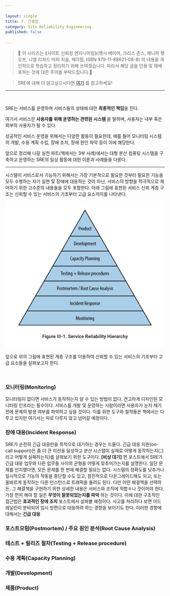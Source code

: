 ```yaml
---

layout: single
title: 7. 간결함
category: Site Reliability Engineering
published: false

---
```


>📌 이 시리즈는 ⟪사이트 신뢰성 엔지니어링⟫(벳시 베이어, 크리스 존스, 제니퍼 펫오프, 니얼 리처드 머피 지음, 제이펍, ISBN 979-11-88621-08-8) 의 내용을 개인적으로 학습하고 정리하기 위해 쓰여졌습니다. 따라서 해당 글을 인용 및 재배포하는 것에 대한 주의를 부탁드립니다.🚨

>SRE에 대해 더 알고싶으시다면 [여기](https://sre.google/) 를 참고하세요!
---
<br/>

SRE는 서비스를 운영하며 서비스들의 상태에 대한 **최종적인 책임**을 진다.

여기서 서비스란 **사용자를 위해 운영하는 관련된 시스템** 을 말하며, 사용자는 내부 혹은 외부의 사용자가 될 수 있다.

성공적인 서비스 운영을 위해서는 다양한 활동이 필요한데, 예를 들어 모니터링 시스템의 개발, 수용 계획 수립, 장애 조치, 장애 원인 파악 등이 이에 해당한다.

앞으로 정리해 나갈 실천 파트(책에서는 3부 사례)에서는 대형 분산 컴퓨팅 시스템을 구축하고 운영하는 SRE의 일상 활동에 대한 이론과 사례들을 다룬다.

---

시스템이 서비스로서 기능하기 위해서는 가장 기본적으로 필요한 것부터 필요한 기능을 모두 수행하는 자기 실현 및 장애에 대응하는 것이 아닌, 서비스의 방향을 적극적으로 제어하기 위한 고수준의 내용들을 모두 포함한다. 아래 그림에 표현된 서비스 신뢰 계층 구조는 신뢰할 수 있는 서비스의 기초부터 고급 요소까지를 나타낸다.

![](/assets/images/service_reliability_hierarchy.png)

앞으로 위의 그림에 표현된 계층 구조를 이용하여 신뢰할 수 있는 서비스의 기초부터 고급 요소들을 살펴보고자 한다.

<br/>

### 모니터링(Monitoring)
모니터링이 없다면 서비스가 동작하는지 알 수 있는 방법이 없다. 견고하게 디자인된 모니터링 인프라는 필수이다. 서비스를 개발 및 운영하는 사람이라면 사용자가 눈치 채기 전에 문제의 발생 여부를 파악하고 싶을 것이다. 이를 위한 도구와 철학들은 책에서는 다루고 있지만 여기서는 따로 다루지 않고 넘어갈 예정이다.

### 장애 대응(Incident Response)
SRE가 순전히 긴급 대응만을 목적으로 대기하는 경우는 드물다. 긴급 대응 지원(on-call support)은 좀 더 큰 미션을 달성하고 분산 시스템이 실제로 어떻게 동작하는지(그리고 어떻게 실패하는지)를 살펴보기 위한 도구이다. **\[비상 대기\]** 편 포스트에서 SRE가 긴급 대응 업무와 다른 업무들 사이의 균형을 어떻게 맞추어가는지를 설명한다.
일단 문제를 인지했다면, 모든 문제를 한 번에 해결할 필요는 없다. 시스템의 정확도를 낮추거나 일시적으로 기능의 작동을 중단할 수도 있고, 점진적으로 다운그레이드해도 되고, 또는 올바르게 동작하는 다른 인스턴스로 트래픽을 돌려도 된다. 다만 어떤 해결책을 선택하든, 그 해결책을 구현하기 위한 상세한 내용은 서비스와 조직에 적합ㅎ나 것이어야 한다.
가장 먼저 해야 할 일은 **무엇이 잘못되었는지를 파악** 하는 것이다. 이에 대한 구조적인 접근법은 **효과적인 장애 조치** 포스트에서 살펴볼 예정이다.
사고를 처리하다 보면 아드레날린이 분비되어 임시 방편으로 대응하려 하는 경향을 보이기도 한다. 이러한 경향에 대해서는 **긴급 대응**
### 포스트모텀(Postmortem) / 주요 원인 분석(Root Cause Analysis)

### 테스트 + 릴리즈 절차(Testing + Release procedure)
### 수용 계획(Capacity Planning)
### 개발(Development)
### 제품(Product)
